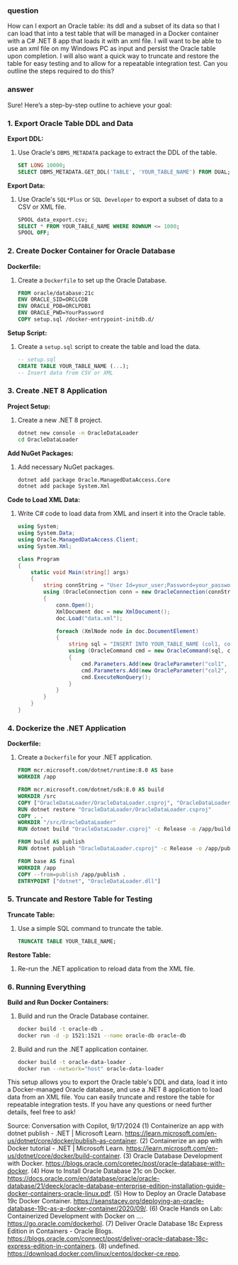 ### question

How can I export an Oracle table: its ddl and a subset of its data so that I can load that into a test table that will be managed in a Docker container with a C# .NET 8 app that loads it with an xml file. I will want to be able to use an xml file on my Windows PC as input and persist the Oracle table upon completion. I will also want a quick way to truncate and restore the table for easy testing and to allow for a repeatable integration test. Can you outline the steps required to do this?

### answer

Sure! Here’s a step-by-step outline to achieve your goal:

### 1. Export Oracle Table DDL and Data

**Export DDL:**

1. Use Oracle's `DBMS_METADATA` package to extract the DDL of the table.
   ```sql
   SET LONG 10000;
   SELECT DBMS_METADATA.GET_DDL('TABLE', 'YOUR_TABLE_NAME') FROM DUAL;
   ```

**Export Data:**

1. Use Oracle's `SQL*Plus` or `SQL Developer` to export a subset of data to a CSV or XML file.
   ```sql
   SPOOL data_export.csv;
   SELECT * FROM YOUR_TABLE_NAME WHERE ROWNUM <= 1000;
   SPOOL OFF;
   ```

### 2. Create Docker Container for Oracle Database

**Dockerfile:**

1. Create a `Dockerfile` to set up the Oracle Database.
   ```dockerfile
   FROM oracle/database:21c
   ENV ORACLE_SID=ORCLCDB
   ENV ORACLE_PDB=ORCLPDB1
   ENV ORACLE_PWD=YourPassword
   COPY setup.sql /docker-entrypoint-initdb.d/
   ```

**Setup Script:**

1. Create a `setup.sql` script to create the table and load the data.
   ```sql
   -- setup.sql
   CREATE TABLE YOUR_TABLE_NAME (...);
   -- Insert data from CSV or XML
   ```

### 3. Create .NET 8 Application

**Project Setup:**

1. Create a new .NET 8 project.
   ```bash
   dotnet new console -n OracleDataLoader
   cd OracleDataLoader
   ```

**Add NuGet Packages:**

1. Add necessary NuGet packages.
   ```bash
   dotnet add package Oracle.ManagedDataAccess.Core
   dotnet add package System.Xml
   ```

**Code to Load XML Data:**

1. Write C# code to load data from XML and insert it into the Oracle table.

   ```csharp
   using System;
   using System.Data;
   using Oracle.ManagedDataAccess.Client;
   using System.Xml;

   class Program
   {
       static void Main(string[] args)
       {
           string connString = "User Id=your_user;Password=your_password;Data Source=your_db";
           using (OracleConnection conn = new OracleConnection(connString))
           {
               conn.Open();
               XmlDocument doc = new XmlDocument();
               doc.Load("data.xml");

               foreach (XmlNode node in doc.DocumentElement)
               {
                   string sql = "INSERT INTO YOUR_TABLE_NAME (col1, col2) VALUES (:col1, :col2)";
                   using (OracleCommand cmd = new OracleCommand(sql, conn))
                   {
                       cmd.Parameters.Add(new OracleParameter("col1", node["col1"].InnerText));
                       cmd.Parameters.Add(new OracleParameter("col2", node["col2"].InnerText));
                       cmd.ExecuteNonQuery();
                   }
               }
           }
       }
   }
   ```

### 4. Dockerize the .NET Application

**Dockerfile:**

1. Create a `Dockerfile` for your .NET application.

   ```dockerfile
   FROM mcr.microsoft.com/dotnet/runtime:8.0 AS base
   WORKDIR /app

   FROM mcr.microsoft.com/dotnet/sdk:8.0 AS build
   WORKDIR /src
   COPY ["OracleDataLoader/OracleDataLoader.csproj", "OracleDataLoader/"]
   RUN dotnet restore "OracleDataLoader/OracleDataLoader.csproj"
   COPY . .
   WORKDIR "/src/OracleDataLoader"
   RUN dotnet build "OracleDataLoader.csproj" -c Release -o /app/build

   FROM build AS publish
   RUN dotnet publish "OracleDataLoader.csproj" -c Release -o /app/publish

   FROM base AS final
   WORKDIR /app
   COPY --from=publish /app/publish .
   ENTRYPOINT ["dotnet", "OracleDataLoader.dll"]
   ```

### 5. Truncate and Restore Table for Testing

**Truncate Table:**

1. Use a simple SQL command to truncate the table.
   ```sql
   TRUNCATE TABLE YOUR_TABLE_NAME;
   ```

**Restore Table:**

1. Re-run the .NET application to reload data from the XML file.

### 6. Running Everything

**Build and Run Docker Containers:**

1. Build and run the Oracle Database container.

   ```bash
   docker build -t oracle-db .
   docker run -d -p 1521:1521 --name oracle-db oracle-db
   ```

2. Build and run the .NET application container.
   ```bash
   docker build -t oracle-data-loader .
   docker run --network="host" oracle-data-loader
   ```

This setup allows you to export the Oracle table's DDL and data, load it into a Docker-managed Oracle database, and use a .NET 8 application to load data from an XML file. You can easily truncate and restore the table for repeatable integration tests. If you have any questions or need further details, feel free to ask!

Source: Conversation with Copilot, 9/17/2024
(1) Containerize an app with dotnet publish - .NET | Microsoft Learn. https://learn.microsoft.com/en-us/dotnet/core/docker/publish-as-container.
(2) Containerize an app with Docker tutorial - .NET | Microsoft Learn. https://learn.microsoft.com/en-us/dotnet/core/docker/build-container.
(3) Oracle Database Development with Docker. https://blogs.oracle.com/coretec/post/oracle-database-with-docker.
(4) How to Install Oracle Database 21c on Docker. https://docs.oracle.com/en/database/oracle/oracle-database/21/deeck/oracle-database-enterprise-edition-installation-guide-docker-containers-oracle-linux.pdf.
(5) How to Deploy an Oracle Database 19c Docker Container. https://seanstacey.org/deploying-an-oracle-database-19c-as-a-docker-container/2020/09/.
(6) Oracle Hands on Lab: Containerized Development with Docker on .... https://go.oracle.com/dockerhol.
(7) Deliver Oracle Database 18c Express Edition in Containers - Oracle Blogs. https://blogs.oracle.com/connect/post/deliver-oracle-database-18c-express-edition-in-containers.
(8) undefined. https://download.docker.com/linux/centos/docker-ce.repo.
